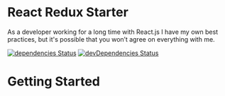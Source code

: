 # React Redux Starter

As a developer working for a long time with React.js I have my own best practices, but it's possible that you won’t agree on everything with me.

[![dependencies Status](https://david-dm.org/chikara-chan/react-redux-starter/status.svg)](https://david-dm.org/chikara-chan/react-redux-starter)
[![devDependencies Status](https://david-dm.org/chikara-chan/react-redux-starter/dev-status.svg)](https://david-dm.org/chikara-chan/react-redux-starter?type=dev)

# Getting Started
